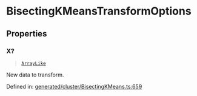 # BisectingKMeansTransformOptions

## Properties

### X?

> [`ArrayLike`](../types/ArrayLike.md)

New data to transform.

Defined in:  [generated/cluster/BisectingKMeans.ts:659](https://github.com/transitive-bullshit/scikit-learn-ts/blob/122b3c0/packages/sklearn/src/generated/cluster/BisectingKMeans.ts#L659)

